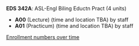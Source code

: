 **EDS 342A**: ASL-Engl Biling Eductn Pract (4 units)

- **A00** (Lecture) (time and location TBA) by staff
- **A01** (Practicum) (time and location TBA) by staff

[Enrollment numbers over time](./EDS342A.tsv)
